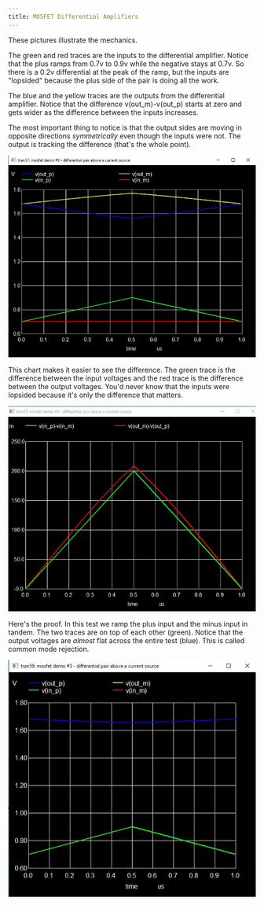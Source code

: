 ```yaml
---
title: MOSFET Differential Amplifiers
---
```


These pictures illustrate the mechanics.

The green and red traces are the inputs to the differential amplifier.
Notice that the plus ramps from 0.7v to 0.9v while the negative stays 
at 0.7v.  So there is a 0.2v differential at the peak of the ramp, but
the inputs are "lopsided" because the plus side of the pair is doing
all the work.

The blue and the yellow traces are the outputs from the differential
amplifier.  Notice that the difference v(out_m)-v(out_p) starts at zero
and gets wider as the difference between the inputs increases.

The most important thing to notice is that the output sides are moving
in opposite directions *symmetrically* even though the inputs were not.
The output is tracking the difference (that's the whole point).

![Amp](cap1.jpeg)

This chart makes it easier to see the difference.  The green trace is 
the difference between the input voltages and the red trace is the 
difference between the output voltages.  You'd never know that the 
inputs were lopsided because it's only the difference that matters.

![Amp](cap2.jpeg)

Here's the proof.  In this test we ramp the plus input and the minus
input in tandem.  The two traces are on top of each other (green).
Notice that the output voltages are *almost* flat across the entire 
test (blue).  This is called common mode rejection.

![Amp](cap3.jpeg)

